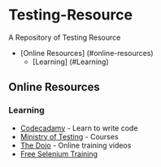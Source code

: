 # Testing-Resource
A Repository of Testing Resource 

- [Online Resources] (#online-resources)
  - [Learning] (#Learning) 

## Online Resources
### Learning
* [Codecadamy](http://www.codecademy.com/) - Learn to write code
* [Ministry of Testing](http://www.ministryoftesting.com/) - Courses
* [The Dojo](https://dojo.ministryoftesting.com/) - Online training videos
* [Free Selenium Training](http://www.seleniumtests.com/p/free-selenium-training.html)
